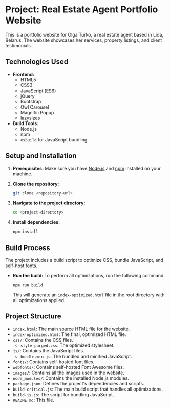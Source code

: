 # Project: Real Estate Agent Portfolio Website

This is a portfolio website for Olga Turko, a real estate agent based in Lida, Belarus. The website showcases her services, property listings, and client testimonials.

## Technologies Used

*   **Frontend:**
    *   HTML5
    *   CSS3
    *   JavaScript (ES6)
    *   jQuery
    *   Bootstrap
    *   Owl Carousel
    *   Magnific Popup
    *   lazysizes
*   **Build Tools:**
    *   Node.js
    *   npm
    *   `esbuild` for JavaScript bundling.

## Setup and Installation

1.  **Prerequisites:** Make sure you have [Node.js](https://nodejs.org/) and [npm](https://www.npmjs.com/) installed on your machine.

2.  **Clone the repository:**
    ```bash
    git clone <repository-url>
    ```

3.  **Navigate to the project directory:**
    ```bash
    cd <project-directory>
    ```

4.  **Install dependencies:**
    ```bash
    npm install
    ```

## Build Process

The project includes a build script to optimize CSS, bundle JavaScript, and self-host fonts.

*   **Run the build:** To perform all optimizations, run the following command:
    ```bash
    npm run build
    ```
    This will generate an `index-optimized.html` file in the root directory with all optimizations applied.

## Project Structure

*   `index.html`: The main source HTML file for the website.
*   `index-optimized.html`: The final, optimized HTML file.
*   `css/`: Contains the CSS files.
    *   `style-purged.css`: The optimized stylesheet.
*   `js/`: Contains the JavaScript files.
    *   `bundle.min.js`: The bundled and minified JavaScript.
*   `fonts/`: Contains self-hosted font files.
*   `webfonts/`: Contains self-hosted Font Awesome files.
*   `images/`: Contains all the images used in the website.
*   `node_modules/`: Contains the installed Node.js modules.
*   `package.json`: Defines the project's dependencies and scripts.
*   `build-critical.js`: The main build script that handles all optimizations.
*   `build-js.js`: The script for bundling JavaScript.
*   `README.md`: This file.
